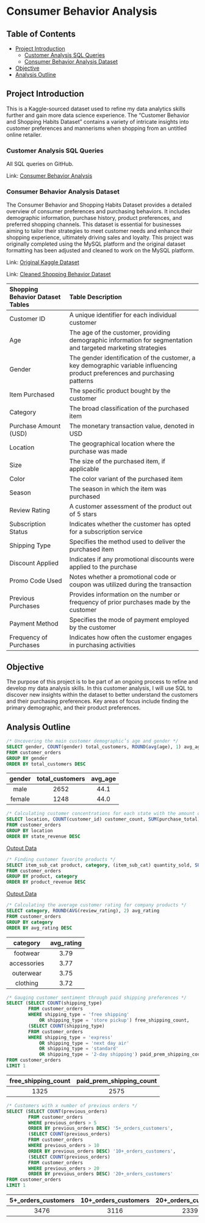 # Consumer Behavior Analysis

## Table of Contents

- [Project Introduction](#project-introduction)
    - [Customer Analysis SQL Queries](#customer-analysis-sql-queries)
    - [Consumer Behavior Analysis Dataset](#consumer-behavior-analysis-dataset)
- [Objective](#objective)
- [Analysis Outline](#analysis-outline)

## Project Introduction

This is a Kaggle-sourced dataset used to refine my data analytics skills further and gain more data science experience. The “Customer Behavior and Shopping Habits Dataset” contains a variety of intricate insights into customer preferences and mannerisms when shopping from an untitled online retailer.

### Customer Analysis SQL Queries
All SQL queries on GitHub.

Link: [Consumer Behavior Analysis](https://github.com/jasondo-da/Consumer_Behavior_Analysis/blob/main/cba_queries.sql)

### Consumer Behavior Analysis Dataset

The Consumer Behavior and Shopping Habits Dataset provides a detailed overview of consumer preferences and purchasing behaviors. It includes demographic information, purchase history, product preferences, and preferred shopping channels. This dataset is essential for businesses aiming to tailor their strategies to meet customer needs and enhance their shopping experience, ultimately driving sales and loyalty. This project was originally completed using the MySQL platform and the original dataset formatting has been adjusted and cleaned to work on the MySQL platform.

Link: [Original Kaggle Dataset](https://www.kaggle.com/datasets/zeesolver/consumer-behavior-and-shopping-habits-dataset/)

Link: [Cleaned Shopping Behavior Dataset](https://github.com/jasondo-da/Consumer_Behavior_Analysis/blob/main/sb_clean.csv)

| Shopping Behavior Dataset Tables | Table Description |
| :------------- | :------------ |
| Customer ID | A unique identifier for each individual customer |
| Age | The age of the customer, providing demographic information for segmentation and targeted marketing strategies |
| Gender | The gender identification of the customer, a key demographic variable influencing product preferences and purchasing patterns |
| Item Purchased | The specific product bought by the customer |
| Category | The broad classification of the purchased item |
| Purchase Amount (USD) | The monetary transaction value, denoted in USD |
| Location | The geographical location where the purchase was made |
| Size | The size of the purchased item, if applicable |
| Color | The color variant of the purchased item |
| Season | The season in which the item was purchased |
| Review Rating | A customer assessment of the product out of 5 stars |
| Subscription Status | Indicates whether the customer has opted for a subscription service |
| Shipping Type | Specifies the method used to deliver the purchased item |
| Discount Applied | Indicates if any promotional discounts were applied to the purchase |
| Promo Code Used | Notes whether a promotional code or coupon was utilized during the transaction |
| Previous Purchases | Provides information on the number or frequency of prior purchases made by the customer |
| Payment Method | Specifies the mode of payment employed by the customer |
| Frequency of Purchases | Indicates how often the customer engages in purchasing activities | 

## Objective

The purpose of this project is to be part of an ongoing process to refine and develop my data analysis skills. In this customer analysis, I will use SQL to discover new insights within the dataset to better understand the customers and their purchasing preferences. Key areas of focus include finding the primary demographic, and their product preferences.

## Analysis Outline

```sql
/* Uncovering the main customer demographic’s age and gender */
SELECT gender, COUNT(gender) total_customers, ROUND(avg(age), 1) avg_age
FROM customer_orders
GROUP BY gender
ORDER BY total_customers DESC
```

| gender | total_customers | avg_age | 
| :-----------: | :----------: | :-----------: |
| male | 2652 | 44.1 |
| female | 1248 | 44.0 |


```sql
/* Calculating customer concentrations for each state with the amount of revenue generated */
SELECT location, COUNT(customer_id) customer_count, SUM(purchase_total) state_revenue
FROM customer_orders
GROUP BY location
ORDER BY state_revenue DESC
```

[Output Data](https://github.com/jasondo-da/Consumer_Behavior_Analysis/blob/main/customer_concentration_and_revenue.csv)


```sql
/* Finding customer favorite products */
SELECT item_sub_cat product, category, (item_sub_cat) quantity_sold, SUM(purchase_total) product_revenue
FROM customer_orders
GROUP BY product, category
ORDER BY product_revenue DESC
```

[Output Data](https://github.com/jasondo-da/Consumer_Behavior_Analysis/blob/main/product_popularity.csv)


```sql
/* Calculating the average customer rating for company products */
SELECT category, ROUND(AVG(review_rating), 2) avg_rating
FROM customer_orders
GROUP BY category
ORDER BY avg_rating DESC
```

| category | avg_rating |
| :-----------: | :----------: |
| footwear | 3.79 |
| accessories | 3.77 |
| outerwear | 3.75 |
| clothing | 3.72 |


```sql
/* Gauging customer sentiment through paid shipping preferences */
SELECT (SELECT COUNT(shipping_type)
        FROM customer_orders
        WHERE shipping_type = 'free shipping' 
            OR shipping_type = 'store pickup') free_shipping_count,
        (SELECT COUNT(shipping_type)
        FROM customer_orders
        WHERE shipping_type = 'express' 
            OR shipping_type = 'next day air' 
            OR shipping_type = 'standard' 
            OR shipping_type = '2-day shipping') paid_prem_shipping_count
FROM customer_orders
LIMIT 1
```

| free_shipping_count | paid_prem_shipping_count |
| :-----------: | :----------: |
| 1325 | 2575 |


```sql
/* Customers with x number of previous orders */
SELECT (SELECT COUNT(previous_orders)
    	FROM customer_orders
    	WHERE previous_orders > 5
    	ORDER BY previous_orders DESC) '5+_orders_customers',
    	(SELECT COUNT(previous_orders)
    	FROM customer_orders
    	WHERE previous_orders > 10
    	ORDER BY previous_orders DESC) '10+_orders_customers',
    	(SELECT COUNT(previous_orders)
    	FROM customer_orders
    	WHERE previous_orders > 20
    	ORDER BY previous_orders DESC) '20+_orders_customers'
FROM customer_orders
LIMIT 1
```
| 5+_orders_customers | 10+_orders_customers | 20+_orders_customers |
| :-----------: | :-----------: | :-----------: |
| 3476 | 3116 | 2339 |
